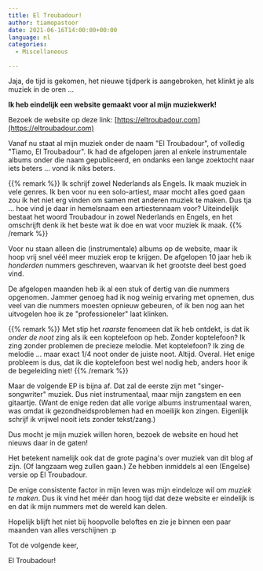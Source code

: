 ```yaml
---
title: El Troubadour!
author: tiamopastoor
date: 2021-06-16T14:00:00+00:00
language: nl
categories:
  - Miscellaneous

---
```

Jaja, de tijd is gekomen, het nieuwe tijdperk is aangebroken, het klinkt je als muziek in de oren ...

**Ik heb eindelijk een website gemaakt voor al mijn muziekwerk!**

Bezoek de website op deze link: [https://eltroubadour.com](https://eltroubadour.com)

Vanaf nu staat al mijn muziek onder de naam "El Troubadour", of volledig "Tiamo, El Troubadour". Ik had de afgelopen jaren al enkele instrumentale albums onder die naam gepubliceerd, en ondanks een lange zoektocht naar iets beters ... vond ik niks beters.

{{% remark %}}
Ik schrijf zowel Nederlands als Engels. Ik maak muziek in vele genres. Ik ben voor nu een solo-artiest, maar mocht alles goed gaan zou ik het niet erg vinden om samen met anderen muziek te maken. Dus tja ... hoe vind je daar in hemelsnaam een artiestennaam voor? Uiteindelijk bestaat het woord Troubadour in zowel Nederlands en Engels, en het omschrijft denk ik het beste wat ik doe en wat voor muziek ik maak.
{{% /remark %}}

Voor nu staan alleen die (instrumentale) albums op de website, maar ik hoop vrij snel véél meer muziek erop te krijgen. De afgelopen 10 jaar heb ik _honderden_ nummers geschreven, waarvan ik het grootste deel best goed vind.

De afgelopen maanden heb ik al een stuk of dertig van die nummers opgenomen. Jammer genoeg had ik nog weinig ervaring met opnemen, dus veel van die nummers moesten opnieuw gebeuren, of ik ben nog aan het uitvogelen hoe ik ze "professioneler" laat klinken. 

{{% remark %}}
Met stip het _raarste_ fenomeen dat ik heb ontdekt, is dat ik _onder de noot_ zing als ik een koptelefoon op heb. Zonder koptelefoon? Ik zing zonder problemen de precieze melodie. Met koptelefoon? Ik zing de melodie ... maar exact 1/4 noot onder de juiste noot. Altijd. Overal. Het enige probleem is dus, dat ik die koptelefoon best wel nodig heb, anders hoor ik de begeleiding niet!
{{% /remark %}}

Maar de volgende EP is bijna af. Dat zal de eerste zijn met "singer-songwriter" muziek. Dus niet instrumentaal, maar mijn zangstem en een gitaartje. (Want de enige reden dat alle vorige albums instrumentaal waren, was omdat ik gezondheidsproblemen had en moeilijk kon zingen. Eigenlijk schrijf ik vrijwel nooit iets zonder tekst/zang.)

Dus mocht je mijn muziek willen horen, bezoek de website en houd het nieuws daar in de gaten!

Het betekent namelijk ook dat de grote pagina's over muziek van dit blog af zijn. (Of langzaam weg zullen gaan.) Ze hebben inmiddels al een (Engelse) versie op El Troubadour. 

De enige consistente factor in mijn leven was mijn eindeloze wil om _muziek te maken_. Dus ik vind het méér dan hoog tijd dat deze website er eindelijk is en dat ik mijn nummers met de wereld kan delen.

Hopelijk blijft het niet bij hoopvolle beloftes en zie je binnen een paar maanden van alles verschijnen :p

Tot de volgende keer,

El Troubadour!